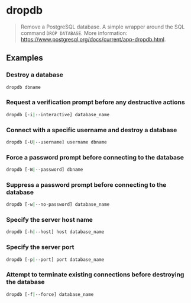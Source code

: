 # dropdb

> Remove a PostgreSQL database. A simple wrapper around the SQL command `DROP DATABASE`. More information: <https://www.postgresql.org/docs/current/app-dropdb.html>.

## Examples

### Destroy a database

```bash
dropdb dbname
```

### Request a verification prompt before any destructive actions

```bash
dropdb [-i|--interactive] database_name
```

### Connect with a specific username and destroy a database

```bash
dropdb [-U|--username] username dbname
```

### Force a password prompt before connecting to the database

```bash
dropdb [-W|--password] dbname
```

### Suppress a password prompt before connecting to the database

```bash
dropdb [-w|--no-password] database_name
```

### Specify the server host name

```bash
dropdb [-h|--host] host database_name
```

### Specify the server port

```bash
dropdb [-p|--port] port database_name
```

### Attempt to terminate existing connections before destroying the database

```bash
dropdb [-f|--force] database_name
```

